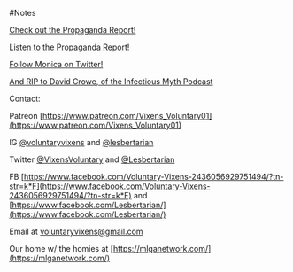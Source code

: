 #Notes

[Check out the Propaganda Report!](https://www.thepropreport.com/)

[Listen to the Propaganda Report!](https://podcasts.apple.com/us/podcast/the-propaganda-report/id1156744457)

[Follow Monica on Twitter!](https://twitter.com/MonicaPerezShow)

[And RIP to David Crowe, of the Infectious Myth Podcast](https://theinfectiousmyth.com/)

Contact:

Patreon [https://www.patreon.com/Vixens_Voluntary01](https://www.patreon.com/Vixens_Voluntary01)

IG [@voluntaryvixens](https://www.instagram.com/voluntaryvixens/) and [@lesbertarian](https://www.instagram.com/lesbertarian/)

Twitter [@VixensVoluntary](https://twitter.com/VixensVoluntary) and [@Lesbertarian](https://twitter.com/Lesbertarian)

FB [https://www.facebook.com/Voluntary-Vixens-2436056929751494/?tn-str=k*F](https://www.facebook.com/Voluntary-Vixens-2436056929751494/?tn-str=k*F) and [https://www.facebook.com/Lesbertarian/](https://www.facebook.com/Lesbertarian/)

Email at [voluntaryvixens@gmail.com](mailto:voluntaryvixens@gmail.com)

Our home w/ the homies at [https://mlganetwork.com/](https://mlganetwork.com/)
